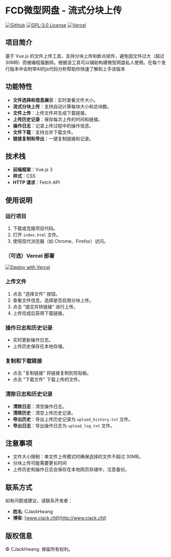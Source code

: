 # FCD微型网盘 - 流式分块上传
[![GitHub](https://img.shields.io/badge/GitHub-CJackHwang-100000?style=flat&logo=github&logoColor=white)](https://github.com/CJackHwang)
[![GPL-3.0 License](https://img.shields.io/badge/License-GPL%203.0-blue.svg?style=flat)](https://www.gnu.org/licenses/gpl-3.0.html)
[![Vercel](https://img.shields.io/badge/Vercel-000000?style=flat&logo=vercel)](https://vercel.com)

## 项目简介

基于 Vue.js 的文件上传工具，支持分块上传和断点续传，避免因文件过大（超过 30MB）而被编程猫删除。根据该工具可以辅助构建微型网盘私人使用。在每个发行版本中会附带AI的js代码分析帮助你快速了解和上手该版本

## 功能特性

- **文件选择和信息展示**：实时查看文件大小。
- **流式分块上传**：支持自动计算每块大小和总块数。
- **文件上传**：上传文件并生成下载链接。
- **上传历史记录**：保存每次上传的时间和链接。
- **操作日志**：记录上传过程中的操作信息。
- **文件下载**：支持合并下载文件。
- **链接复制和导出**：一键复制链接和记录。

## 技术栈

- **前端框架**：Vue.js 3
- **样式**：CSS
- **HTTP 请求**：Fetch API

## 使用说明

### 运行项目

1. 下载或克隆项目代码。
2. 打开 `index.html` 文件。
3. 使用现代浏览器（如 Chrome、Firefox）访问。

### （可选）Vercel 部署

[![Deploy with Vercel](https://vercel.com/button)](https://vercel.com/import/project?template=https://github.com/CJackHwang/Fuck-Codemao-Detection)

### 上传文件

1. 点击 "选择文件" 按钮。
2. 查看文件信息，选择是否启用分块上传。
3. 点击 "提交并转链接" 进行上传。
4. 上传完成后获得下载链接。

### 操作日志和历史记录

- 实时更新操作日志。
- 上传历史保存在本地存储。

### 复制和下载链接

- 点击 "复制链接" 将链接复制到剪贴板。
- 点击 "下载文件" 下载上传的文件。

### 清除日志和历史记录

- **清除日志**：清空操作日志。
- **清除历史**：清空上传历史记录。
- **导出历史**：导出上传历史记录为 `upload_history.txt` 文件。
- **导出日志**：导出操作日志为 `upload_log.txt` 文件。

## 注意事项

- 文件大小限制：单文件上传模式时确保选择的文件不超过 30MB。
- 分块上传可能需要更长时间
- 上传历史和操作日志会保存在本地网页存储中，注意备份。

## 联系方式

如有问题或建议，请联系开发者：

- **姓名**: CJackHwang
- **博客**: [www.cjack.cfd](http://www.cjack.cfd)

## 版权信息

© CJackHwang. 保留所有权利。